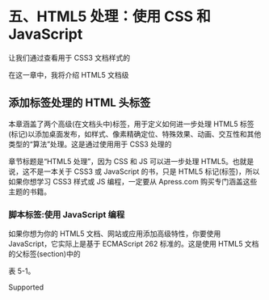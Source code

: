 # 五、HTML5 处理：使用 CSS 和 JavaScript

让我们通过查看用于 CSS3 文档样式的

在这一章中，我将介绍 HTML5 文档级

## 添加标签处理的 HTML 头标签

本章涵盖了两个高级(在文档头中)标签，用于定义如何进一步处理 HTML5 标签(标记)以添加桌面发布，如样式、像素精确定位、特殊效果、动画、交互性和其他类型的“算法”处理。这是通过使用用于 CSS3 处理的

章节标题是“HTML5 处理”，因为 CSS 和 JS 可以进一步处理 HTML5。也就是说，这不是一本关于 CSS3 或 JavaScript 的书，只是 HTML5 标记(标签)，所以如果你想学习 CSS3 样式或 JS 编程，一定要从 Apress.com 购买专门涵盖这些主题的书籍。

### 脚本标签:使用 JavaScript 编程

如果你想为你的 HTML5 文档、网站或应用添加高级特性，你要使用 JavaScript，它实际上是基于 ECMAScript 262 标准的。这是使用 HTML5 文档的父标签(section)中的

表 5-1。

Supported <script> Tag Parameters

<colgroup><col> <col></colgroup> 
| 脚本参数 | 脚本参数用途 |
| --- | --- |
| 科学研究委员会 | 指定外部 JavaScript 文件的 URL |
| 类型 | 为外部 JS 文件指定可选的媒体类型 |
| 字符集 | 指定外部 JS 文件的字符编码 |
| 推迟 | 指定在 html 解析后执行脚本 |
| 异步ˌ非同步(asynchronous) | 指定异步执行脚本 |
| xml:空间 | 指定是否应保留代码中的空白。HTML5 不支持这一点。 |

您可能想知道何时应该使用外部还是内部 JavaScript 代码。经验法则是对全局 JavaScript 代码使用外部 JavaScript 素材，HTML5 网站中的每个文档都使用它；对本地化的 JavaScript 函数使用内部 JavaScript 代码，这些函数只用于特定的 HTML5 页面、文档或应用。

如果一个函数使用了不止一次，那么就将它外部化，这样它就可以被缓存，而不需要被你的服务器服务超过一次，只要 HTML5 页面需要它，就可以使用你的本地存储设备(缓存)来访问它。

让我们看看我是如何将 JavaScript 代码外部化的，这些代码在我的 iTVclock.com 网站上用来设置时钟的指针。

#### SRC 参数:外部化 JavaScript 程序素材

您可以像处理级联样式表一样外部化 JavaScript 代码，除了使用带有 src(源文件)参数的<脚本>标签来代替<link>标签。值得注意的是，外部化的 JavaScript 文件不能包含<脚本>标签，只有通常存在于<脚本>标签中的 JavaScript 代码才能使用 HTML5 文档方法的内部 JavaScript。

一个外部的 HTML5 文档

```html
<!DOCTYPE html>
  <html lang="en">
    <head>
     <title>iTV Clocks for iTV Sets | 3D Watch Faces for iTV Sets</title>
     <meta name="description" content="Use your iTV Set as a Clock!">
     <meta name="keywords" content=" iTV Clock, iTV Set, Watch Faces">
     <meta name="robots" content="index, follow">
     <meta name="copyright" content="Copyright 2014 through 2016">
     <meta name="author" content="Wallace Jackson">
     <meta charset="UTF-8">
     <base href="http://www.iTVclock.com">
     <link rel="icon" href="itvclock.ico">
     <link rel="stylesheet" type="text/css" href="itvclock.css">
     <link rel="author"
           href="https://plus.google.com/u/0/+WallaceJackson/about/p/pub"
           title="Wallace Jackson">
     <script src="itvclock.js" type="text/javascript">
    </head>
    <body>
     <!-- iTV Clock's HTML5 Document Body Content (Tags) Will Go In Here -->
    </body>
  </html>

```

如您所见，我提供了一个可选的类型参数，这样 HTML4 浏览器也可以使用这段代码。如果我想让这个 HTML 标记支持 XHTML，那么这个标记应该像下面的 XHTML 标记语法一样，使用正确的结束标记:

```html
< script src="itvclock.js" type="text/javascript" />

```

如果我只支持 HTML5 渲染引擎，那么我需要声明的所有外部 JavaScript 素材就是下面的 HTML5 标记语法:

```html
<script src="itvclock.js">

```

接下来，让我们看看如何同步加载外部。js JavaScript 素材，这样您就可以控制 JavaScript 代码相对于加载和解析(执行)文档的 HTML5 标记(标签)的执行方式。

#### ASYNC 和 DEFER 参数:JavaScript 素材执行

相对于 HTML5 标记(标签)的呈现(解析)，有三种方法可以控制 JavaScript 代码的执行方式。如果您没有指定任何参数来控制同步(这是默认设置)，那么外部 JavaScript 会在文档主体中的 HTML5 内容标记之前立即下载并执行，因为

##### 推迟 JavaScript 处理:<defer>参数</defer>

让我们看一个 HTML5 文档

```html
<!DOCTYPE html>
  <html lang="en">
    <head>
     <title>iTV Clocks for iTV Sets | 3D Watch Faces for iTV Sets</title>
     <meta name="description" content="Use your iTV Set as a Clock!">
     <meta name="keywords" content=" iTV Clock, iTV Set, Watch Faces">
     <meta name="robots" content="index, follow">
     <meta name="copyright" content="Copyright 2014 through 2016">
     <meta name="author" content="Wallace Jackson">
     <meta charset="UTF-8">
     <base href="http://www.iTVclock.com">
     <link rel="icon" href="itvclock.ico">
     <link rel="stylesheet" type="text/css" href="itvclock.css">
     <link rel="author"
           href="https://plus.google.com/u/0/+WallaceJackson/about/p/pub"
           title="Wallace Jackson">
     <script src="itvclock.js" type="text/javascript" defer="defer" >
    </head>

    <body>
     <!-- iTV Clock's HTML5 Document Body Content (Tags) Will Go In Here -->
    </body>
  </html>

```

如您所见，我提供了一个可选的类型参数，这样 HTML4 浏览器也可以使用这段代码。如果我想让这个 HTML5 标记支持 XHTML1，这个启用了 defer 参数的

```html
<script src="itvclock.js" type="text/javascript" defer="defer" />

```

如果我只支持 HTML5 呈现引擎，那么我需要声明这个外部 JavaScript 素材的全部内容就是添加了 defer 参数的以下 HTML5 标记语法:

```html
<script src="itvclock.js" defer="defer">

```

接下来，让我们看看如何在解析 HTML5 标记的同时处理 JavaScript 代码。

##### 并行 JavaScript 处理:<async>参数</async>

让我们看一个 HTML5 文档

```html
<!DOCTYPE html>
  <html lang="en">
    <head>
     <title>iTV Clocks for iTV Sets | 3D Watch Faces for iTV Sets</title>
     <meta name="description" content="Use your iTV Set as a Clock!">
     <meta name="keywords" content=" iTV Clock, iTV Set, Watch Faces">
     <meta name="robots" content="index, follow">
     <meta name="copyright" content="Copyright 2014 through 2016">
     <meta name="author" content="Wallace Jackson">
     <meta charset="UTF-8">
     <base href="http://www.iTVclock.com">
     <link rel="icon" href="itvclock.ico">
     <link rel="stylesheet" type="text/css" href="itvclock.css">
     <link rel="author"
           href="https://plus.google.com/u/0/+WallaceJackson/about/p/pub"
           title="Wallace Jackson">
     <script src="itvclock.js" type="text/javascript" async="async" >
    </head>
    <body>
     <!-- iTV Clock's HTML5 Document Body Content (Tags) Will Go In Here -->
    </body>
  </html>

```

如您所见，我提供了一个可选的类型参数，这样 HTML4 浏览器也可以使用这段代码。如果我想让这个 HTML 标记支持 XHTML，那么这个标记应该看起来像下面的 XHTML 标记语法，使用正确的标记结束:

```html
< script src="itvclock.js" type="text/javascript" async="async" />

```

如果我只支持 HTML5 渲染引擎，那么我需要声明的所有外部 JavaScript 素材就是下面的 HTML5 标记语法，加上 async 参数:

```html
<script src="itvclock.js" async="async">

```

接下来，让我们看看如何使用 charset 参数。

#### CHARSET 参数:使用不同的 JS 字符集

标签 charset 参数指定了外部 JavaScript 资源中使用的字符集。需要注意的是，只有当外部的字符集。js 文件不同于 HTML5 文档中用于 HTML5 标记语法的字符集。你的<脚本>标记应该是这样的:< /root >

```html
<!DOCTYPE html>
  <html lang="en">
    <head>
     <title>iTV Clocks for iTV Sets | 3D Watch Faces for iTV Sets</title>
     <meta name="description" content="Use your iTV Set as a Clock!">
     <meta name="keywords" content=" iTV Clock, iTV Set, Watch Faces">
     <meta name="robots" content="index, follow">
     <meta name="copyright" content="Copyright 2014 through 2016">
     <meta name="author" content="Wallace Jackson">
     <meta charset="UTF-16"> <!-- Document using UTF-16 Character Set -->
     <base href="http://www.iTVclock.com">
     <link rel="icon" href="itvclock.ico">
     <link rel="stylesheet" type="text/css" href="itvclock.css">
     <link rel="author"
           href="https://plus.google.com/u/0/+WallaceJackson/about/p/pub"
           title="Wallace Jackson">
     <script src="itvclock.js" type="text/javascript" charset="UTF-8" />
    </head>
    <body>
     <!-- iTV Clock's HTML5 Document Body Content (Tags) Will Go In Here -->
    </body>
  </html>

```

接下来，让我们快速看一下 HTML

<noscript>标签。</noscript>

### NOSCRIPT 标签建议用户:不支持 JS

如果您使用的是/

下面是一个使用 JavaScript 素材的文档 NOSCRIPT 声明的示例，无论是内部化的还是外部化的:

```html
<!DOCTYPE html>
  <html lang="en">
    <head>
     <title>iTV Clocks for iTV Sets | 3D Watch Faces for iTV Sets</title>
     <meta name="description" content="Use your iTV Set as a Clock!">
     <meta name="keywords" content=" iTV Clock, iTV Set, Watch Faces">
     <meta name="robots" content="index, follow">
     <meta name="copyright" content="Copyright 2014 through 2016">
     <meta name="author" content="Wallace Jackson">
     <meta charset="UTF-8">
     <base href="http://www.iTVclock.com">
     <link rel="icon" href="itvclock.ico">
     <link rel="stylesheet" type="text/css" href="itvclock.css">
     <link rel="author"
           href="https://plus.google.com/u/0/+WallaceJackson/about/p/pub"
           title="Wallace Jackson">
     <script src="itvclock.js" type="text/javascript" />
     <noscript>No JavaScript Support; Please Enable JavaScript!</noscript>

    </head>
    <body>
     <!-- iTV Clock's HTML5 Document Body Content (Tags) Will Go In Here -->
    </body>
  </html>

```

正如您所看到的，在您的

### 在内部使用脚本标签:JavaScript 编码

通过用标签将 JavaScript 代码包围在 HTML5 标记旁边，也是可能的。您还可以使用注释对解析引擎“隐藏”JS 代码，但是 JavaScript 呈现引擎仍然可以正确地看到 JavaScript 代码。如下例所示，一个简单的 Hello World JS 应用位于开始和结束的

```html
<!DOCTYPE html>
  <html lang="en">
    <head>
     <title>iTV Clocks for iTV Sets | 3D Watch Faces for iTV Sets</title>
     <meta name="description" content="Use your iTV Set as a Clock!">
     <meta name="keywords" content=" iTV Clock, iTV Set, Watch Faces">
     <meta name="robots" content="index, follow">
     <meta name="copyright" content="Copyright 2014 through 2016">
     <meta name="author" content="Wallace Jackson">
     <meta charset="UTF-8">
     <base href="http://www.iTVclock.com">
     <link rel="icon" href="itvclock.ico">
     <link rel="stylesheet" type="text/css" href="itvclock.css">
     <link rel="author"
           href="https://plus.google.com/u/0/+WallaceJackson/about/p/pub"
           title="Wallace Jackson">
     <script>

     <!--
       Document.getElementById("JSapp".innerHTML="Hello World JavaScript";
     -->
     </script>

     <noscript>No JavaScript Support; Please Enable JavaScript!</noscript>
    </head>
    <body>
     <!-- iTV Clock's HTML5 Document Body Content (Tags) Will Go In Here -->
    </body>

  </html>

```

您应该对 JS 函数使用这种本地化的 JavaScript 方法，这些函数只存在于一个 HTML5 文档、页面或应用中。接下来，我们来看看 CSS 

### 样式标签:使用 CSS 样式化 HTML5 标记

scoped 参数指定只应用于被样式化的元素(标签)或者“层叠”到子标签元素，这就是它被称为层叠样式表(CSS)的原因。这个参数不常实现，因为 HTML5 中的大多数样式在文档中的所有页面上全局应用。

下面是一个使用

```html
<style> type=text/css><!-- #b (background-image:url(b.png);) --></style>

```

这个 HTML5 标记用本地样式替换了背景图像样式的#b 样式，为这个特定的 iTV 钟面提供了当前(正确的)背景图像。这样做可以让您拥有背景图像的全局样式，并且仍然可以在任何想要改变为背景图像定义的全局 CSS 样式的文档中替换本地背景图像样式。

请注意，我使用了注释技巧(与 JavaScript 使用的技巧相同)来对解析引擎隐藏 CSS3 代码，解析引擎无法理解它，并会抛出一个错误代码。在这本关于 HTML5 标记的书中，我没有涉及 CSS 语法，但是 Apress 有几个关于 CSS 的标题。

```html
<!DOCTYPE html>
 <html lang="en">
   <head>
    <title>iTV Clocks for iTV Sets | 3D Watch Faces for iTV Sets</title>
    <meta name="description" content="Use your iTV Set as a Clock!">
    <meta name="keywords" content=" iTV Clock, iTV Set, Watch Faces">
    <meta name="robots" content="index, follow">
    <meta name="copyright" content="Copyright 2014 through 2016">
    <meta name="author" content="Wallace Jackson">
    <meta charset="UTF-8">
    <base href="http://www.iTVclock.com">
    <link rel="icon" href="itvclock.ico">
    <link rel="stylesheet" type="text/css" href="itvclock.css">
    <link rel="author" title="Wallace Jackson"
          href=https://plus.google.com/u/0/+WallaceJackson/about/p/pub />
    <script><!--
     Document.getElementById("JSapp".innerHTML="Hello World JavaScript"; -->
    </script>
    <noscript>No JavaScript Support; Please Enable JavaScript!</noscript>
    <style> type=text/css><!-- #b (background-image:url(b.png);) --></style>

   </head>
   <body>
    <!-- iTV Clock's HTML5 Document Body Content (Tags) Will Go In Here -->
   </body>
  </html>

```

接下来，我们来看看所有 HTML5 标签可以使用的参数，然后我们来看看 anchor 标签，它们包含在 HTML5 文档和应用标记的(内容)部分。

## 摘要

在本章中，你学习了使用 JavaScript (JS)和带有

在下一章，你将学习 HTML5 全局参数。